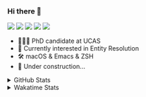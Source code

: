 ### Hi there 👋

[![](https://img.shields.io/badge/-Email-325180?logo=maildotru&logoColor=white&style=flat-square)](mailto:hi@wang.tianshu.me)
[![](https://img.shields.io/badge/-GitHub-black?logo=GitHub&style=flat-square)](https://github.com/tshu-w)
[![](https://img.shields.io/badge/-Telegram-26a5e4?labelColor=fafafa&logo=telegram&style=flat-square)](https://t.me/tshu_w) 
[![](https://img.shields.io/badge/-Twitter-1da1f2?logo=Twitter&logoColor=white&style=flat-square)](https://twitter.com/tshu_w)
[![](https://komarev.com/ghpvc/?username=tshu-w&color=blueviolet&style=flat-square)]()



- 🧑🏻‍🎓 PhD candidate at UCAS
- 🔭 Currently interested in Entity Resolution
- 🛠 macOS & Emacs & ZSH
- 🚧 Under construction...

<details>

<summary>GitHub Stats</summary>

![Tianshu's GitHub stats](https://github-readme-stats.vercel.app/api?username=tshu-w&show_icons=true&theme=buefy&count_private=true)
  
</details>


<details>
  <summary>Wakatime Stats</summary>

  Currently, files accessed by tramp cannot be tracked by wakatime, see https://github.com/wakatime/wakatime-mode/issues/27
  <br>
  
<!--START_SECTION:waka-->
![Code Time](http://img.shields.io/badge/Code%20Time-6%2C160%20hrs%2020%20mins-blue)

**I'm an Early 🐤** 

```text
🌞 Morning    76 commits     ████░░░░░░░░░░░░░░░░░░░░░   17.0% 
🌆 Daytime    234 commits    █████████████░░░░░░░░░░░░   52.35% 
🌃 Evening    129 commits    ███████░░░░░░░░░░░░░░░░░░   28.86% 
🌙 Night      8 commits      ░░░░░░░░░░░░░░░░░░░░░░░░░   1.79%

```
📅 **I'm Most Productive on Tuesday** 

```text
Monday       74 commits     ████░░░░░░░░░░░░░░░░░░░░░   16.55% 
Tuesday      96 commits     █████░░░░░░░░░░░░░░░░░░░░   21.48% 
Wednesday    59 commits     ███░░░░░░░░░░░░░░░░░░░░░░   13.2% 
Thursday     45 commits     ██░░░░░░░░░░░░░░░░░░░░░░░   10.07% 
Friday       69 commits     ███░░░░░░░░░░░░░░░░░░░░░░   15.44% 
Saturday     62 commits     ███░░░░░░░░░░░░░░░░░░░░░░   13.87% 
Sunday       42 commits     ██░░░░░░░░░░░░░░░░░░░░░░░   9.4%

```


📊 **This Week I Spent My Time On** 

```text
💬 Programming Languages: 
sh                       5 hrs 12 mins       █████████████████████████   100.0%

🔥 Editors: 
Zsh                      5 hrs 12 mins       █████████████████████████   100.0%

🐱‍💻 Projects: 
universal-blocker        2 hrs 49 mins       █████████████░░░░░░░░░░░░   54.2% 
Terminal                 2 hrs 12 mins       ██████████░░░░░░░░░░░░░░░   42.45% 
Neural-Corpus-Indexer-NCI10 mins             ░░░░░░░░░░░░░░░░░░░░░░░░░   3.35%

💻 Operating System: 
Linux                    3 hrs 46 mins       ██████████████████░░░░░░░   72.43% 
Mac                      1 hr 26 mins        ███████░░░░░░░░░░░░░░░░░░   27.57%

```

**I Mostly Code in Python** 

```text
Python                   11 repos            ████████████░░░░░░░░░░░░░   50.0% 
HTML                     2 repos             ██░░░░░░░░░░░░░░░░░░░░░░░   9.09% 
Emacs Lisp               2 repos             ██░░░░░░░░░░░░░░░░░░░░░░░   9.09% 
JavaScript               2 repos             ██░░░░░░░░░░░░░░░░░░░░░░░   9.09% 
TeX                      2 repos             ██░░░░░░░░░░░░░░░░░░░░░░░   9.09%

```



 Last Updated on 30/12/2022 08:06:38 UTC
<!--END_SECTION:waka-->
</details>
